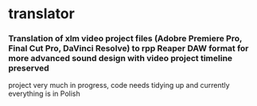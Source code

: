 # translator
### Translation of xlm video project files (Adobre Premiere Pro, Final Cut Pro, DaVinci Resolve) to rpp Reaper DAW format for more advanced sound design with video project timeline preserved
project very much in progress, code needs tidying up and currently everything is in Polish
